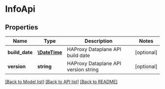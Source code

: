 # InfoApi

## Properties
Name | Type | Description | Notes
------------ | ------------- | ------------- | -------------
**build_date** | [**\DateTime**](\DateTime.md) | HAProxy Dataplane API build date | [optional] 
**version** | **string** | HAProxy Dataplane API version string | [optional] 

[[Back to Model list]](../../README.md#documentation-for-models) [[Back to API list]](../../README.md#documentation-for-api-endpoints) [[Back to README]](../../README.md)

